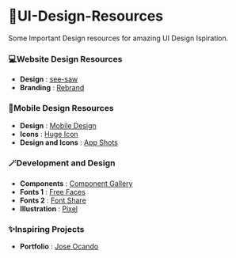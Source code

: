 # 💫UI-Design-Resources

Some Important Design resources for amazing UI Design Ispiration.

### 💻Website Design Resources
- **Design** : [see-saw](https://www.seesaw.website/)
- **Branding** : [Rebrand](https://www.rebrand.gallery/)

### 📱Mobile Design Resources
- **Design** : [Mobile Design](https://mobbin.com/?via=abraham)
- **Icons**  : [Huge Icon](https://hugeicons.com/)
- **Design and Icons** : [App Shots](https://appshots.design/)

### 🪄Development and Design 
- **Components** : [Component Gallery](https://component.gallery/)
- **Fonts 1** : [Free Faces](https://www.freefaces.gallery/)
- **Fonts 2** : [Font Share](https://fontshare.com/)
- **Illustration** : [Pixel](https://pixels.market/)

### ✨Inspiring Projects
- **Portfolio** : [Jose Ocando](https://www.joseocando.com/)
